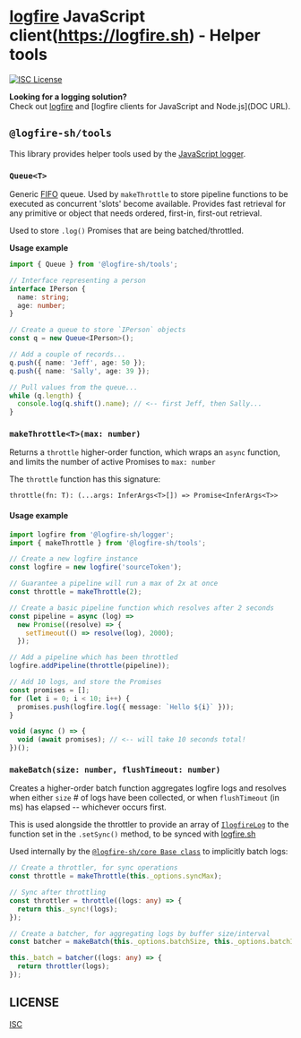 # [logfire](https://logfire.sh) JavaScript client(https://logfire.sh) - Helper tools

[![ISC License](https://img.shields.io/badge/license-ISC-ff69b4.svg)](LICENSE.md)

**Looking for a logging solution?**  
Check out [logfire](https://logfire.sh) and [logfire clients for JavaScript and Node.js](DOC URL).

## `@logfire-sh/tools`

This library provides helper tools used by the [JavaScript logger](https://github.com/logfire-sh/logfire-js).

### `Queue<T>`

Generic [FIFO](<https://en.wikipedia.org/wiki/FIFO_(computing_and_electronics)>) queue. Used by `makeThrottle` to store pipeline functions to be executed as concurrent 'slots' become available. Provides fast retrieval for any primitive or object that needs ordered, first-in, first-out retrieval.

Used to store `.log()` Promises that are being batched/throttled.

**Usage example**

```typescript
import { Queue } from '@logfire-sh/tools';

// Interface representing a person
interface IPerson {
  name: string;
  age: number;
}

// Create a queue to store `IPerson` objects
const q = new Queue<IPerson>();

// Add a couple of records...
q.push({ name: 'Jeff', age: 50 });
q.push({ name: 'Sally', age: 39 });

// Pull values from the queue...
while (q.length) {
  console.log(q.shift().name); // <-- first Jeff, then Sally...
}
```

### `makeThrottle<T>(max: number)`

Returns a `throttle` higher-order function, which wraps an `async` function, and limits the number of active Promises to `max: number`

The `throttle` function has this signature:

```
throttle(fn: T): (...args: InferArgs<T>[]) => Promise<InferArgs<T>>
```

#### Usage example

```typescript
import logfire from '@logfire-sh/logger';
import { makeThrottle } from '@logfire-sh/tools';

// Create a new logfire instance
const logfire = new logfire('sourceToken');

// Guarantee a pipeline will run a max of 2x at once
const throttle = makeThrottle(2);

// Create a basic pipeline function which resolves after 2 seconds
const pipeline = async (log) =>
  new Promise((resolve) => {
    setTimeout(() => resolve(log), 2000);
  });

// Add a pipeline which has been throttled
logfire.addPipeline(throttle(pipeline));

// Add 10 logs, and store the Promises
const promises = [];
for (let i = 0; i < 10; i++) {
  promises.push(logfire.log({ message: `Hello ${i}` }));
}

void (async () => {
  void (await promises); // <-- will take 10 seconds total!
})();
```

### `makeBatch(size: number, flushTimeout: number)`

Creates a higher-order batch function aggregates logfire logs and resolves when either `size` # of logs have been collected, or when `flushTimeout` (in ms) has elapsed -- whichever occurs first.

This is used alongside the throttler to provide an array of [`IlogfireLog`](https://github.com/logfire-sh/logfire-js/tree/master/packages/types#ilogfirelog) to the function set in the `.setSync()` method, to be synced with [logfire.sh](https://logfire.sh)

Used internally by the [`@logfire-sh/core Base class`](https://github.com/logfire-sh/logfire-js/blob/master/packages/core/src/base.ts) to implicitly batch logs:

```typescript
// Create a throttler, for sync operations
const throttle = makeThrottle(this._options.syncMax);

// Sync after throttling
const throttler = throttle((logs: any) => {
  return this._sync!(logs);
});

// Create a batcher, for aggregating logs by buffer size/interval
const batcher = makeBatch(this._options.batchSize, this._options.batchInterval);

this._batch = batcher((logs: any) => {
  return throttler(logs);
});
```

## LICENSE

[ISC](LICENSE.md)
